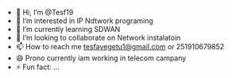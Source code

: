 - 👋 Hi, I’m @Tesf19
- 👀 I’m interested in IP Ndtwork programing
- 🌱 I’m currently learning SDWAN
- 💞️ I’m looking to collaborate on Network instalatoin
- 📫 How to reach me tesfayegetu1@gmail.com or 251910679852
- 😄 Prono currently iam working in telecom campany
- ⚡ Fun fact: ...

<!---
Tesf19/Tesf19 is a ✨ special ✨ repository because its `README.md` (this file) appears on your GitHub profile.
You can click the Preview link to take a look at your changes.
--->
